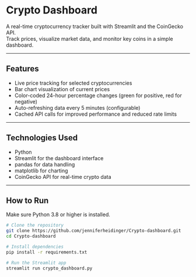 # Crypto Dashboard

A real-time cryptocurrency tracker built with Streamlit and the CoinGecko API.  
Track prices, visualize market data, and monitor key coins in a simple dashboard.

---

## Features

- Live price tracking for selected cryptocurrencies
- Bar chart visualization of current prices
- Color-coded 24-hour percentage changes (green for positive, red for negative)
- Auto-refreshing data every 5 minutes (configurable)
- Cached API calls for improved performance and reduced rate limits

---

## Technologies Used

- Python
- Streamlit for the dashboard interface
- pandas for data handling
- matplotlib for charting
- CoinGecko API for real-time crypto data

---

## How to Run

Make sure Python 3.8 or higher is installed.

```bash
# Clone the repository
git clone https://github.com/jenniferheidinger/Crypto-dashboard.git
cd Crypto-dashboard

# Install dependencies
pip install -r requirements.txt

# Run the Streamlit app
streamlit run crypto_dashboard.py

